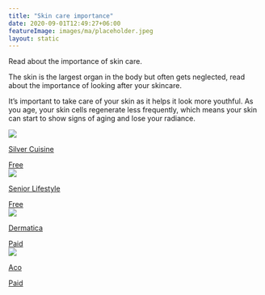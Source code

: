 ```yaml
---
title: "Skin care importance"
date: 2020-09-01T12:49:27+06:00
featureImage: images/ma/placeholder.jpeg
layout: static
---
```


Read about the importance of skin care.

The skin is the largest organ in the body but often gets neglected, read about the importance of looking after your skincare.

It’s important to take care of your skin as it helps it look more youthful. As you age, your skin cells regenerate less frequently, which means your skin can start to show signs of aging and lose your radiance.

<a class="ma-link" href="https://blog.silvercuisine.com/skin-care-for-seniors/"><div class="ma-card ma-card-Health"><div class="ma-icon"><img src ="/images/icon-check.png"/></div><div class="ma-name"><p>Silver Cuisine</p></div><div class="ma-paid-text"><span>Free</span></div></div></a><a class="ma-link" href="https://www.seniorlifestyle.com/resources/blog/skin-care-tips-for-older-adults/"><div class="ma-card ma-card-Health"><div class="ma-icon"><img src ="/images/icon-check.png"/></div><div class="ma-name"><p>Senior Lifestyle</p></div><div class="ma-paid-text"><span>Free</span></div></div></a><a class="ma-link" href="https://www.awin1.com/cread.php?awinmid=50719&awinaffid=1198638&ued=https%3A%2F%2Fwww.dermatica.com%2F"><div class="ma-card ma-card-Health"><div class="ma-icon"><img src ="/images/icon-pound.png"/></div><div class="ma-name"><p>Dermatica</p></div><div class="ma-paid-text"><span>Paid</span></div></div></a><a class="ma-link" href="https://www.awin1.com/cread.php?awinmid=47631&awinaffid=1198638&ued=https%3A%2F%2Facoskincare.co.uk%2F"><div class="ma-card ma-card-Health"><div class="ma-icon"><img src ="/images/icon-pound.png"/></div><div class="ma-name"><p>Aco</p></div><div class="ma-paid-text"><span>Paid</span></div></div></a>  

<br/><br/>






